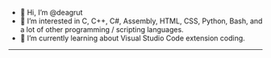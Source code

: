 - 👋 Hi, I’m @deagrut
- 👀 I’m interested in C, C++, C#, Assembly, HTML, CSS, Python, Bash, and a lot of other programming / scripting languages. 
- 🌱 I’m currently learning about Visual Studio Code extension coding.

----
